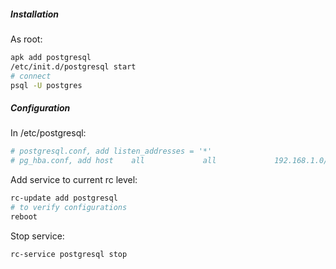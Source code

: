 ##### Installation
As root:
```bash
apk add postgresql
/etc/init.d/postgresql start
# connect
psql -U postgres
```

##### Configuration
In /etc/postgresql:
```bash
# postgresql.conf, add listen_addresses = '*'
# pg_hba.conf, add host    all             all             192.168.1.0/24          password
```
Add service to current rc level:
```bash
rc-update add postgresql
# to verify configurations
reboot
```
Stop service:
```bash
rc-service postgresql stop
```
